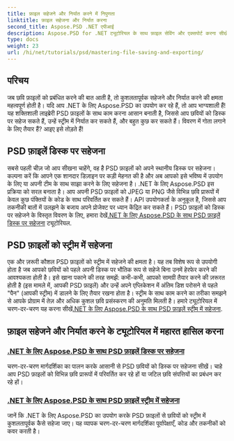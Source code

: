 ```yaml
---
title: फ़ाइल सहेजने और निर्यात करने में निपुणता
linktitle: फ़ाइल सहेजना और निर्यात करना
second_title: Aspose.PSD .NET एपीआई
description: Aspose.PSD for .NET ट्यूटोरियल के साथ फ़ाइल सेविंग और एक्सपोर्ट करना सीखें। PSD फ़ाइलों को आसानी से कनवर्ट करें और जटिल छवि संपत्तियों को कुशलतापूर्वक प्रबंधित करें।
type: docs
weight: 23
url: /hi/net/tutorials/psd/mastering-file-saving-and-exporting/
---
```

## परिचय

जब छवि फ़ाइलों को प्रबंधित करने की बात आती है, तो कुशलतापूर्वक सहेजने और निर्यात करने की क्षमता महत्वपूर्ण होती है। यदि आप .NET के लिए Aspose.PSD का उपयोग कर रहे हैं, तो आप भाग्यशाली हैं! यह शक्तिशाली लाइब्रेरी PSD फ़ाइलों के साथ काम करना आसान बनाती है, जिससे आप छवियों को डिस्क पर सहेज सकते हैं, उन्हें स्ट्रीम में निर्यात कर सकते हैं, और बहुत कुछ कर सकते हैं। विवरण में गोता लगाने के लिए तैयार हैं? आइए इसे तोड़ते हैं!

## PSD फ़ाइलें डिस्क पर सहेजना

 सबसे पहली चीज़ जो आप सीखना चाहेंगे, वह है PSD फ़ाइलों को अपने स्थानीय डिस्क पर सहेजना। कल्पना करें कि आपने एक शानदार डिज़ाइन पर कड़ी मेहनत की है और अब आपको इसे भविष्य में उपयोग के लिए या अपनी टीम के साथ साझा करने के लिए सहेजना है। .NET के लिए Aspose.PSD इस प्रक्रिया को सरल बनाता है। आप अपनी PSD फ़ाइलों को JPEG या PNG जैसे विभिन्न छवि प्रारूपों में केवल कुछ पंक्तियों के कोड के साथ परिवर्तित कर सकते हैं। API उपयोगकर्ता के अनुकूल है, जिससे आप तकनीकी बातों में उलझने के बजाय अपने प्रोजेक्ट पर ध्यान केंद्रित कर सकते हैं। PSD फ़ाइलों को डिस्क पर सहेजने के विस्तृत विवरण के लिए, हमारा देखें[.NET के लिए Aspose.PSD के साथ PSD फ़ाइलें डिस्क पर सहेजना](./saving-psd-files-to-disk/) ट्यूटोरियल.

## PSD फ़ाइलों को स्ट्रीम में सहेजना

 एक और ज़रूरी कौशल PSD फ़ाइलों को स्ट्रीम में सहेजने की क्षमता है। यह तब विशेष रूप से उपयोगी होता है जब आपको छवियों को पहले अपनी डिस्क पर भौतिक रूप से सहेजे बिना उनमें हेरफेर करने की आवश्यकता होती है। इसे खाना पकाने की तरह समझें: कभी-कभी, आपको सामग्री तैयार करने की ज़रूरत होती है (इस मामले में, आपकी PSD फ़ाइलें) और उन्हें अपने एप्लिकेशन में अंतिम डिश परोसने से पहले "पैन" (आपकी स्ट्रीम) में डालने के लिए तैयार रखना होता है। स्ट्रीम के साथ काम करने का तरीका समझने से आपके प्रोग्राम में तेज़ और अधिक कुशल छवि प्रसंस्करण की अनुमति मिलती है। हमारे ट्यूटोरियल में चरण-दर-चरण यह करना सीखें[.NET के लिए Aspose.PSD के साथ PSD फ़ाइलें स्ट्रीम में सहेजना](./saving-psd-files-to-streams/).

## फ़ाइल सहेजने और निर्यात करने के ट्यूटोरियल में महारत हासिल करना
### [.NET के लिए Aspose.PSD के साथ PSD फ़ाइलें डिस्क पर सहेजना](./saving-psd-files-to-disk/)
चरण-दर-चरण मार्गदर्शिका का पालन करके आसानी से PSD छवियों को डिस्क पर सहेजना सीखें। चाहे आप PSD फ़ाइलों को विभिन्न छवि प्रारूपों में परिवर्तित कर रहे हों या जटिल छवि संपत्तियों का प्रबंधन कर रहे हों।
### [.NET के लिए Aspose.PSD के साथ PSD फ़ाइलें स्ट्रीम में सहेजना](./saving-psd-files-to-streams/)
जानें कि .NET के लिए Aspose.PSD का उपयोग करके PSD फ़ाइलों से छवियों को स्ट्रीम में कुशलतापूर्वक कैसे सहेजा जाए। यह व्यापक चरण-दर-चरण मार्गदर्शिका पूर्वापेक्षाएँ, कोड और तकनीकों को कवर करती है।